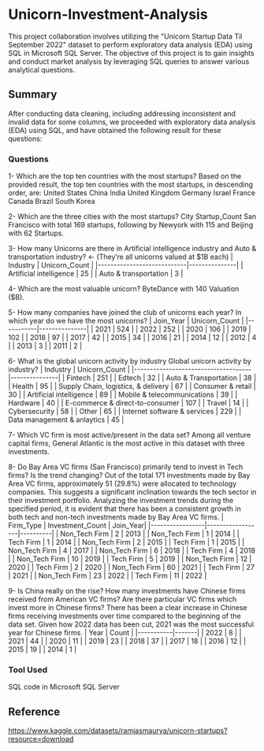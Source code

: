 # Unicorn-Investment-Analysis
This project collaboration involves utilizing the "Unicorn Startup Data Til September 2022" dataset to perform exploratory data analysis (EDA) using SQL in Microsoft SQL Server. The objective of this project is to gain insights and conduct market analysis by leveraging SQL queries to answer various analytical questions.

## Summary
After conducting data cleaning, including addressing inconsistent and invalid data for some columns, we proceeded with exploratory data analysis (EDA) using SQL, and have obtained the following result for these questions:
### Questions
1- Which are the top ten countries with the most startups? Based on the provided result, the top ten countries with the most startups, in descending order, are:
United States
China
India
United Kingdom
Germany
Israel
France
Canada
Brazil
South Korea

2- Which are the three cities with the most startups? 
City	Startup_Count
San Francisco with total 169 startups, following by Newyork with 115 and Beijing with 62 Startups.

3- How many Unicorns are there in Artificial intelligence industry and Auto & transportation industry? ← (They’re all unicorns valued at $1B each)
| Industry                   | Unicorn_Count |
|----------------------------|---------------|
| Artificial intelligence    | 25            |
| Auto & transportation      | 3             |

4- Which are the most valuable unicorn?
ByteDance with 140 Valuation ($B).

5- How many companies have joined the club of unicorns each year? In which year do we have the most unicorns?
| Join_Year | Unicorn_Count | 
|-----------|---------------|
| 2021      | 524           |
| 2022      | 252           |
| 2020      | 106           | 
| 2019      | 102           | 
| 2018      | 97            |
| 2017      | 42            | 
| 2015      | 34            | 
| 2016      | 21            |
| 2014      | 12            |
| 2012      | 4             | 
| 2013      | 3             |
| 2011      | 2             |

6- What is the global unicorn activity by industry Global unicorn activity by industry?
| Industry                            | Unicorn_Count | 
|-------------------------------------|---------------|
| Fintech                             | 251           |
| Edtech                              | 32            |
| Auto & Transportation               | 38            | 
| Health                              | 95            | 
| Supply Chain, logistics, & delivery | 67            |
| Consumer & retail                   | 30            | 
| Artificial intelligence             | 89            | 
| Mobile & telecommunications         | 39            |
| Hardware                            | 40            |
| E-commerce & direct-to-consumer     | 107           | 
| Travel                              | 14            |
| Cybersecurity                       | 58            |
| Other                               | 65            |
| Internet software & services        | 229           |
| Data management & anlaytics         | 45            |


7- Which VC firm is most active/present in the data set?
Among all venture capital firms, General Atlantic is the most active in this dataset with three investments.

8- Do Bay Area VC firms (San Francisco) primarily tend to invest in Tech firms? Is the trend changing?
Out of the total 171 investments made by Bay Area VC firms, approximately 51 (29.8%) were allocated to technology companies. This suggests a significant inclination towards the tech sector in their investment portfolio.
Analyzing the investment trends during the specified period, it is evident that there has been a consistent growth in both tech and non-tech investments made by Bay Area VC firms.
| Firm_Type       | Investment_Count | Join_Year| 
|-----------------|------------------|----------|
| Non_Tech Firm   | 2                | 2013     |
| Non_Tech Firm   | 1                | 2014     |
| Tech Firm       | 1                | 2014     |
| Non_Tech Firm   | 2                | 2015     |
| Tech Firm       | 1                | 2015     |
| Non_Tech Firm   | 4                | 2017     |
| Non_Tech Firm   | 6                | 2018     |
| Tech Firm       | 4                | 2018     |
| Non_Tech Firm   | 10               | 2019     |
| Tech Firm       | 5                | 2019     |
| Non_Tech Firm   | 12               | 2020     |
| Tech Firm       | 2                | 2020     |
| Non_Tech Firm   | 60               | 2021     |
| Tech Firm       | 27               | 2021     |
| Non_Tech Firm   | 23               | 2022     |
| Tech Firm       | 11               | 2022     |

9- Is China really on the rise? How many investments have Chinese firms received from American VC firms? Are there particular VC firms which invest more in Chinese firms?
There has been a clear increase in Chinese firms receiving investments over time compared to the beginning of the data set. Given how 2022 data has been cut, 2021 was the most successful year for Chinese firms.
| Year      | Count | 
|-----------|-------|
| 2022      | 8     |
| 2021      | 44    |
| 2020      | 11    | 
| 2019      | 23    | 
| 2018      | 37    |
| 2017      | 18    | 
| 2016      | 12    | 
| 2015      | 19    |
| 2014      | 1     |


### Tool Used
SQL code in Microsoft SQL Server

## Reference
https://www.kaggle.com/datasets/ramjasmaurya/unicorn-startups?resource=download

